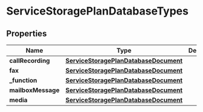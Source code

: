 

# ServiceStoragePlanDatabaseTypes


## Properties

| Name | Type | Description | Notes |
|------------ | ------------- | ------------- | -------------|
|**callRecording** | [**ServiceStoragePlanDatabaseDocument**](ServiceStoragePlanDatabaseDocument.md) |  |  [optional] |
|**fax** | [**ServiceStoragePlanDatabaseDocument**](ServiceStoragePlanDatabaseDocument.md) |  |  [optional] |
|**_function** | [**ServiceStoragePlanDatabaseDocument**](ServiceStoragePlanDatabaseDocument.md) |  |  [optional] |
|**mailboxMessage** | [**ServiceStoragePlanDatabaseDocument**](ServiceStoragePlanDatabaseDocument.md) |  |  [optional] |
|**media** | [**ServiceStoragePlanDatabaseDocument**](ServiceStoragePlanDatabaseDocument.md) |  |  [optional] |



